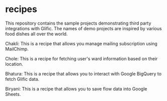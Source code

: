 # recipes

This repository contains the sample projects demonstrating third party integrations with Glific. The names of demo projects are inspired by various food dishes all over the world.

Chakli: This is a recipe that allows you manage mailing subscription using MailChimp.

Chole: This is a recipe for fetching user's ward information based on their location.

Bhatura: This is a recipe that allows you to interact with Google BigQuery to fetch Glific data.

Biryani: This is a recipe that allows you to save flow data into Google Sheets.
